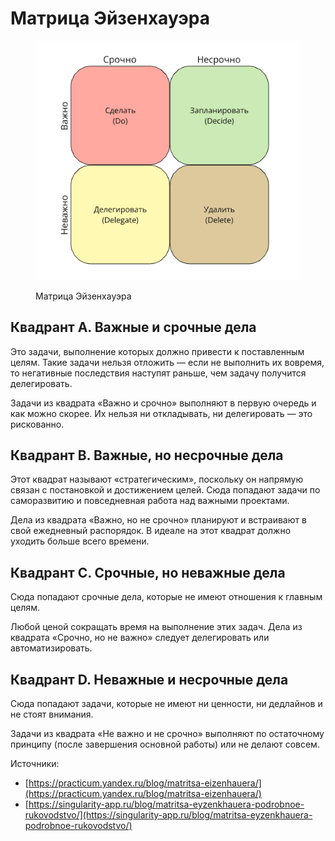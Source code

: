 # Матрица Эйзенхауэра

<figure><img src="../../../.gitbook/assets/image (26).png" alt=""><figcaption><p>Матрица Эйзенхауэра</p></figcaption></figure>

## Квадрант А. Важные и срочные дела

Это задачи, выполнение которых должно привести к поставленным целям. Такие задачи нельзя отложить — если не выполнить их вовремя, то негативные последствия наступят раньше, чем задачу получится делегировать.

Задачи из квадрата «Важно и срочно» выполняют в первую очередь и как можно скорее. Их нельзя ни откладывать, ни делегировать — это рискованно.

## **Квадрант В. Важные, но несрочные дела**

Этот квадрат называют «стратегическим», поскольку он напрямую связан с постановкой и достижением целей. Сюда попадают задачи по саморазвитию и повседневная работа над важными проектами.&#x20;

Дела из квадрата «Важно, но не срочно» планируют и встраивают в свой ежедневный распорядок. В идеале на этот квадрат должно уходить больше всего времени.

## Квадрант С. Срочные, но неважные дела

Сюда попадают срочные дела, которые не имеют отношения к главным целям.

Любой ценой сокращать время на выполнение этих задач. Дела из квадрата «Срочно, но не важно» следует делегировать или автоматизировать.

## Квадрант D. Неважные и несрочные дела

Сюда попадают задачи, которые не имеют ни ценности, ни дедлайнов и не стоят внимания.

Задачи из квадрата «Не важно и не срочно» выполняют по остаточному принципу (после завершения основной работы) или не делают совсем.







Источники:

* [https://practicum.yandex.ru/blog/matritsa-eizenhauera/](https://practicum.yandex.ru/blog/matritsa-eizenhauera/)
* [https://singularity-app.ru/blog/matritsa-eyzenkhauera-podrobnoe-rukovodstvo/](https://singularity-app.ru/blog/matritsa-eyzenkhauera-podrobnoe-rukovodstvo/)
